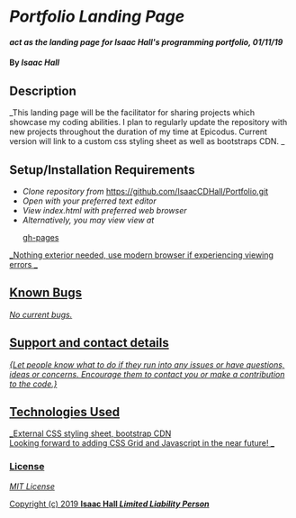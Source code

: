 # _Portfolio Landing Page_

#### _act as the landing page for Isaac Hall's programming portfolio, 01/11/19_

#### By _**Isaac Hall**_

## Description

_This landing page will be the facilitator for sharing projects which showcase my coding abilities. I plan to regularly update the repository with new projects throughout the duration of my time at Epicodus. Current version will link to a custom css styling sheet as well as bootstraps CDN. _

## Setup/Installation Requirements

* _Clone repository from_ https://github.com/IsaacCDHall/Portfolio.git
* _Open with your preferred text editor_
* _View index.html with preferred web browser_
* _Alternatively, you may view view at_ <p><a href="isaacCDHall.github.io/Portfolio">gh-pages</p>


_Nothing exterior needed, use modern browser if experiencing viewing errors _

## Known Bugs

_No current bugs._

## Support and contact details

_{Let people know what to do if they run into any issues or have questions, ideas or concerns.  Encourage them to contact you or make a contribution to the code.}_

## Technologies Used

_External CSS styling sheet, bootstrap CDN<br> Looking forward to adding CSS Grid and Javascript in the near future! _

### License

*MIT License*

Copyright (c) 2019 **Isaac Hall _Limited Liability Person_**
